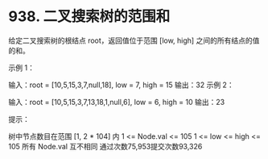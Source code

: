 # 938. 二叉搜索树的范围和
  给定二叉搜索树的根结点 root，返回值位于范围 [low, high] 之间的所有结点的值的和。
  
   
  
  示例 1：
  
  
  输入：root = [10,5,15,3,7,null,18], low = 7, high = 15
  输出：32
  示例 2：
  
  
  输入：root = [10,5,15,3,7,13,18,1,null,6], low = 6, high = 10
  输出：23
   
  
  提示：
  
  树中节点数目在范围 [1, 2 * 104] 内
  1 <= Node.val <= 105
  1 <= low <= high <= 105
  所有 Node.val 互不相同
  通过次数75,953提交次数93,326